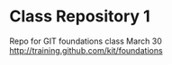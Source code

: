 # Class Repository 1
Repo for GIT foundations class March 30 http://training.github.com/kit/foundations
